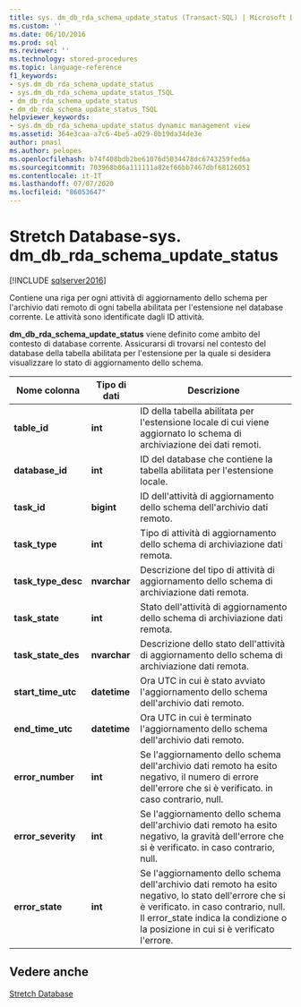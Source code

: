 ```yaml
---
title: sys. dm_db_rda_schema_update_status (Transact-SQL) | Microsoft Docs
ms.custom: ''
ms.date: 06/10/2016
ms.prod: sql
ms.reviewer: ''
ms.technology: stored-procedures
ms.topic: language-reference
f1_keywords:
- sys.dm_db_rda_schema_update_status
- sys.dm_db_rda_schema_update_status_TSQL
- dm_db_rda_schema_update_status
- dm_db_rda_schema_update_status_TSQL
helpviewer_keywords:
- sys.dm_db_rda_schema_update_status dynamic management view
ms.assetid: 364e3caa-a7c6-4be5-a029-0b19da34de3e
author: pmasl
ms.author: pelopes
ms.openlocfilehash: b74f408bdb2be61076d5034478dc6743259fed6a
ms.sourcegitcommit: 703968b86a111111a82ef66bb7467dbf68126051
ms.contentlocale: it-IT
ms.lasthandoff: 07/07/2020
ms.locfileid: "86053647"
---
```

# <a name="stretch-database---sysdm_db_rda_schema_update_status"></a>Stretch Database-sys. dm_db_rda_schema_update_status
[!INCLUDE [sqlserver2016](../../includes/applies-to-version/sqlserver2016.md)]

  Contiene una riga per ogni attività di aggiornamento dello schema per l'archivio dati remoto di ogni tabella abilitata per l'estensione nel database corrente. Le attività sono identificate dagli ID attività.  
  
 **dm_db_rda_schema_update_status** viene definito come ambito del contesto di database corrente. Assicurarsi di trovarsi nel contesto del database della tabella abilitata per l'estensione per la quale si desidera visualizzare lo stato di aggiornamento dello schema.  
  
|Nome colonna|Tipo di dati|Descrizione|  
|-----------------|---------------|-----------------|  
|**table_id**|**int**|ID della tabella abilitata per l'estensione locale di cui viene aggiornato lo schema di archiviazione dei dati remoti.|  
|**database_id**|**int**|ID del database che contiene la tabella abilitata per l'estensione locale.|  
|**task_id**|**bigint**|ID dell'attività di aggiornamento dello schema dell'archivio dati remoto.|  
|**task_type**|**int**|Tipo di attività di aggiornamento dello schema di archiviazione dati remota.|  
|**task_type_desc**|**nvarchar**|Descrizione del tipo di attività di aggiornamento dello schema di archiviazione dati remota.|  
|**task_state**|**int**|Stato dell'attività di aggiornamento dello schema di archiviazione dati remota.|  
|**task_state_des**|**nvarchar**|Descrizione dello stato dell'attività di aggiornamento dello schema di archiviazione dati remota.|  
|**start_time_utc**|**datetime**|Ora UTC in cui è stato avviato l'aggiornamento dello schema dell'archivio dati remoto.|  
|**end_time_utc**|**datetime**|Ora UTC in cui è terminato l'aggiornamento dello schema dell'archivio dati remoto.|  
|**error_number**|**int**|Se l'aggiornamento dello schema dell'archivio dati remoto ha esito negativo, il numero di errore dell'errore che si è verificato. in caso contrario, null.|  
|**error_severity**|**int**|Se l'aggiornamento dello schema dell'archivio dati remoto ha esito negativo, la gravità dell'errore che si è verificato. in caso contrario, null.|  
|**error_state**|**int**|Se l'aggiornamento dello schema dell'archivio dati remoto ha esito negativo, lo stato dell'errore che si è verificato. in caso contrario, null. Il error_state indica la condizione o la posizione in cui si è verificato l'errore.|  
  
## <a name="see-also"></a>Vedere anche  
 [Stretch Database](../../sql-server/stretch-database/stretch-database.md)  
  
  
